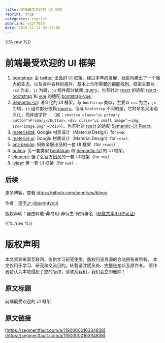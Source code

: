 ```yaml
---
title: 前端最受欢迎的 UI 框架
reprint: true
categories: reprint
abbrlink: e12f7816
date: 2018-11-11 02:30:06
---
```


{{% raw %}}
<h1 id="articleHeader0">&#x524D;&#x7AEF;&#x6700;&#x53D7;&#x6B22;&#x8FCE;&#x7684; UI &#x6846;&#x67B6;</h1><ol><li><a href="https://github.com/twbs/bootstrap" rel="nofollow noreferrer" target="_blank">bootstrap</a>: &#x7531; <a href="https://twitter.com/" rel="nofollow noreferrer" target="_blank">twitter</a> &#x51FA;&#x54C1;&#x7684; UI &#x6846;&#x67B6;&#x3002;&#x7ECF;&#x8FC7;&#x591A;&#x5E74;&#x7684;&#x53D1;&#x5C55;&#xFF0C;&#x793E;&#x533A;&#x6784;&#x5EFA;&#x51FA;&#x4E86;&#x4E00;&#x4E2A;&#x5F3A;&#x5927;&#x7684;&#x751F;&#x6001;&#xFF0C;&#x4EE5;&#x53CA;&#x5404;&#x79CD;&#x5404;&#x6837;&#x7684;&#x63D2;&#x4EF6;&#xFF0C;&#x57FA;&#x672C;&#x4E0A;&#x4F60;&#x6240;&#x9700;&#x8981;&#x7684;&#x90FD;&#x80FD;&#x627E;&#x5230;&#x3002;&#x6846;&#x67B6;&#x4E3B;&#x8981;&#x4EE5; <code>css</code> &#x4E3A;&#x4E3B;&#xFF0C;<code>js</code> &#x4E3A;&#x8F85;&#xFF0C;<code>js</code> &#x7EC4;&#x4EF6;&#x90E8;&#x5206;&#x4F9D;&#x8D56; <a href="https://github.com/jquery/jquery" rel="nofollow noreferrer" target="_blank">jquery</a>&#x3002;&#x4E5F;&#x6709;&#x9488;&#x5BF9; <a href="https://github.com/facebook/react" rel="nofollow noreferrer" target="_blank">react</a> &#x7684;&#x9002;&#x914D; <a href="https://github.com/react-bootstrap/react-bootstrap" rel="nofollow noreferrer" target="_blank">react-bootstrap</a> &#x548C; <a href="https://github.com/vuejs/vue" rel="nofollow noreferrer" target="_blank">vue</a> &#x7684;&#x9002;&#x914D; <a href="https://github.com/bootstrap-vue/bootstrap-vue" rel="nofollow noreferrer" target="_blank">bootstrap-vue</a>&#x3002;</li><li><a href="https://github.com/Semantic-Org/Semantic-UI" rel="nofollow noreferrer" target="_blank">Semantic-UI</a>: &#x8BED;&#x4E49;&#x5316;&#x7684; UI &#x6846;&#x67B6;&#x3002;&#x4E0E; <code>bootstrap</code> &#x7C7B;&#x4F3C;&#xFF0C;&#x4E3B;&#x8981;&#x4EE5; <code>css</code> &#x4E3A;&#x4E3B;&#xFF0C;<code>js</code> &#x4E3A;&#x8F85;&#xFF0C;<code>js</code> &#x7EC4;&#x4EF6;&#x90E8;&#x5206;&#x4F9D;&#x8D56; <a href="https://github.com/jquery/jquery" rel="nofollow noreferrer" target="_blank">jquery</a>&#x3002;&#x4F46;&#x4E0E; <code>bootstrap</code> &#x4E0D;&#x540C;&#x7684;&#x662F;&#xFF0C;&#x5B83;&#x7684;&#x547D;&#x540D;&#x91C7;&#x7528;&#x8BED;&#x4E49;&#x5316;&#xFF0C;&#x800C;&#x975E;&#x8FDE;&#x5B57;&#x7B26; <code>-</code> &#xFF08;&#x5982;&#xFF1A;<code>&lt;button class=&quot;ui primary button&quot;&gt;Primary&lt;/button&gt;</code>, <code>&lt;div class=&quot;ui small image&quot;&gt;&lt;img src=&quot;image.png&quot;&gt;&lt;/div&gt;</code>&#xFF09;&#x3002;&#x4E5F;&#x6709;&#x9488;&#x5BF9; <a href="https://github.com/facebook/react" rel="nofollow noreferrer" target="_blank">react</a> &#x7684;&#x9002;&#x914D; <a href="https://github.com/Semantic-Org/Semantic-UI-React" rel="nofollow noreferrer" target="_blank">Semantic-UI-React</a>&#x3002;</li><li><a href="https://github.com/Dogfalo/materialize" rel="nofollow noreferrer" target="_blank">materialize</a>: Google &#x6750;&#x8D28;&#x8BBE;&#x8BA1;&#xFF08;Material Design&#xFF09;for <code>web</code>.</li><li><a href="https://github.com/mui-org/material-ui" rel="nofollow noreferrer" target="_blank">material-ui</a>: Google &#x6750;&#x8D28;&#x8BBE;&#x8BA1;&#xFF08;Material Design&#xFF09;for <code>react</code>.</li><li><a href="https://github.com/ant-design/ant-design" rel="nofollow noreferrer" target="_blank">ant-design</a>: &#x8682;&#x8681;&#x91D1;&#x670D;&#x51FA;&#x54C1;&#x7684;&#x4E00;&#x5957; UI &#x6846;&#x67B6;&#xFF08;for <code>react</code>&#xFF09;.</li><li><a href="https://github.com/jgthms/bulma" rel="nofollow noreferrer" target="_blank">bulma</a>: &#x53E6;&#x4E00;&#x5957;&#x7C7B;&#x4F3C; <a href="https://github.com/twbs/bootstrap" rel="nofollow noreferrer" target="_blank">bootstrap</a> &#x548C; <a href="https://github.com/Semantic-Org/Semantic-UI" rel="nofollow noreferrer" target="_blank">Semantic-UI</a> &#x7684; UI &#x6846;&#x67B6;&#x3002;</li><li><a href="https://github.com/ElemeFE/element" rel="nofollow noreferrer" target="_blank">element</a>: &#x997F;&#x4E86;&#x4E48;&#x5B98;&#x65B9;&#x51FA;&#x54C1;&#x7684;&#x4E00;&#x5957; UI &#x6846;&#x67B6;&#xFF08;for <code>vue</code>&#xFF09;.</li><li><a href="https://github.com/iview/iview" rel="nofollow noreferrer" target="_blank">iview</a>: &#x53E6;&#x4E00;&#x5957; UI &#x6846;&#x67B6;&#xFF08;for <code>vue</code>&#xFF09;.</li></ol><h2 id="articleHeader1">&#x540E;&#x7EED;</h2><p>&#x66F4;&#x591A;&#x535A;&#x5BA2;&#xFF0C;&#x67E5;&#x770B; <a href="https://github.com/senntyou/blogs" rel="nofollow noreferrer" target="_blank">https://github.com/senntyou/blogs</a></p><p>&#x4F5C;&#x8005;&#xFF1A;<a href="https://github.com/senntyou" rel="nofollow noreferrer" target="_blank">&#x6DF1;&#x4E88;&#x4E4B; (@senntyou)</a></p><p>&#x7248;&#x6743;&#x58F0;&#x660E;&#xFF1A;&#x81EA;&#x7531;&#x8F6C;&#x8F7D;-&#x975E;&#x5546;&#x7528;-&#x975E;&#x884D;&#x751F;-&#x4FDD;&#x6301;&#x7F72;&#x540D;&#xFF08;<a href="https://creativecommons.org/licenses/by-nc-nd/3.0/deed.zh" rel="nofollow noreferrer" target="_blank">&#x521B;&#x610F;&#x5171;&#x4EAB;3.0&#x8BB8;&#x53EF;&#x8BC1;</a>&#xFF09;</p>
{{% /raw %}}

# 版权声明
本文资源来源互联网，仅供学习研究使用，版权归该资源的合法拥有者所有，
本文仅用于学习、研究和交流目的。转载请注明出处、完整链接以及原作者。
原作者若认为本站侵犯了您的版权，请联系我们，我们会立即删除！

## 原文标题
前端最受欢迎的 UI 框架

## 原文链接
[https://segmentfault.com/a/1190000016334838](https://segmentfault.com/a/1190000016334838)

